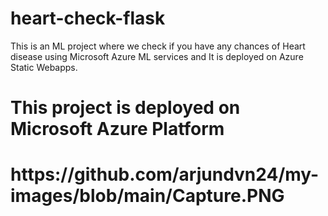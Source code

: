 # heart-check-flask
This is an ML project where we check if you have any chances of Heart disease using Microsoft Azure ML services and It is deployed on Azure Static Webapps.
<h1>This project is deployed on Microsoft Azure Platform<h1>
  https://github.com/arjundvn24/my-images/blob/main/Capture.PNG
